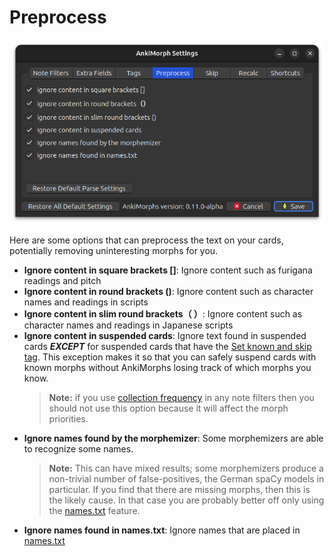 # Preprocess

![parse-tab.png](../../../img/parse-tab.png)

Here are some options that can preprocess the text on your cards, potentially removing uninteresting morphs for you.

* **Ignore content in square brackets []**:
  Ignore content such as furigana readings and pitch
* **Ignore content in round brackets ()**:
  Ignore content such as character names and readings in scripts
* **Ignore content in slim round brackets（ ）**:
  Ignore content such as character names and readings in Japanese scripts
* **Ignore content in suspended cards**:
  Ignore text found in suspended cards **_EXCEPT_** for suspended cards that have the [Set known and skip tag](tags.md).
  This exception makes it so that you can safely suspend cards with known morphs without AnkiMorphs losing track of
  which morphs you know.
  > **Note:** if you use [collection frequency](note-filter.md#morph-priority) in any note filters then you should not
  use this option because it will affect the morph priorities.
* **Ignore names found by the morphemizer**:
  Some morphemizers are able to recognize some names.
  > **Note:** This can have mixed results; some morphemizers produce a non-trivial number of false-positives, the German
  spaCy models in particular. If you find that there are missing morphs, then this is the likely cause. In that case you
  are probably better off only using the [names.txt](../names.md) feature.
* **Ignore names found in names.txt**:
  Ignore names that are placed in [names.txt](../names.md)
